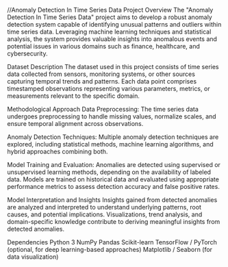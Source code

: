 //Anomaly Detection In Time Series Data
Project Overview
The "Anomaly Detection In Time Series Data" project aims to develop a robust anomaly detection system capable of identifying unusual patterns and outliers within time series data. Leveraging machine learning techniques and statistical analysis, the system provides valuable insights into anomalous events and potential issues in various domains such as finance, healthcare, and cybersecurity.

Dataset Description
The dataset used in this project consists of time series data collected from sensors, monitoring systems, or other sources capturing temporal trends and patterns. Each data point comprises timestamped observations representing various parameters, metrics, or measurements relevant to the specific domain.

Methodological Approach
Data Preprocessing:
The time series data undergoes preprocessing to handle missing values, normalize scales, and ensure temporal alignment across observations.

Anomaly Detection Techniques:
Multiple anomaly detection techniques are explored, including statistical methods, machine learning algorithms, and hybrid approaches combining both.

Model Training and Evaluation:
Anomalies are detected using supervised or unsupervised learning methods, depending on the availability of labeled data. Models are trained on historical data and evaluated using appropriate performance metrics to assess detection accuracy and false positive rates.

Model Interpretation and Insights
Insights gained from detected anomalies are analyzed and interpreted to understand underlying patterns, root causes, and potential implications. Visualizations, trend analysis, and domain-specific knowledge contribute to deriving meaningful insights from detected anomalies.

Dependencies
Python 3
NumPy
Pandas
Scikit-learn
TensorFlow / PyTorch (optional, for deep learning-based approaches)
Matplotlib / Seaborn (for data visualization)
